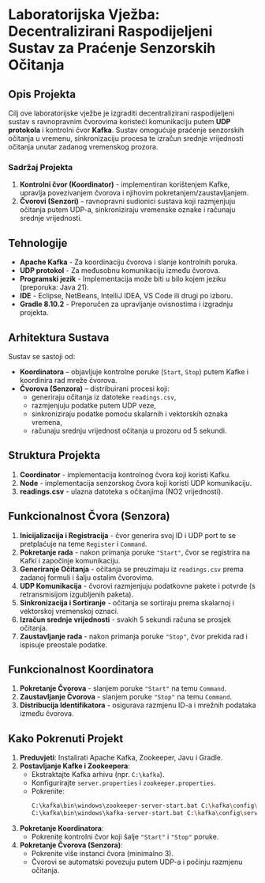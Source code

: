 # Laboratorijska Vježba: Decentralizirani Raspodijeljeni Sustav za Praćenje Senzorskih Očitanja

## Opis Projekta

Cilj ove laboratorijske vježbe je izgraditi decentralizirani raspodijeljeni sustav s ravnopravnim čvorovima koristeći komunikaciju putem **UDP protokola** i kontrolni čvor **Kafka**. Sustav omogućuje praćenje senzorskih očitanja u vremenu, sinkronizaciju procesa te izračun srednje vrijednosti očitanja unutar zadanog vremenskog prozora.

### Sadržaj Projekta

1. **Kontrolni čvor (Koordinator)** - implementiran korištenjem Kafke, upravlja povezivanjem čvorova i njihovim pokretanjem/zaustavljanjem.
2. **Čvorovi (Senzori)** - ravnopravni sudionici sustava koji razmjenjuju očitanja putem UDP-a, sinkroniziraju vremenske oznake i računaju srednje vrijednosti.

## Tehnologije

- **Apache Kafka** - Za koordinaciju čvorova i slanje kontrolnih poruka.
- **UDP protokol** - Za međusobnu komunikaciju između čvorova.
- **Programski jezik** - Implementacija može biti u bilo kojem jeziku (preporuka: Java 21).
- **IDE** - Eclipse, NetBeans, IntelliJ IDEA, VS Code ili drugi po izboru.
- **Gradle 8.10.2** - Preporučen za upravljanje ovisnostima i izgradnju projekta.

## Arhitektura Sustava

Sustav se sastoji od:

- **Koordinatora** – objavljuje kontrolne poruke (`Start`, `Stop`) putem Kafke i koordinira rad mreže čvorova.
- **Čvorova (Senzora)** – distribuirani procesi koji:
  - generiraju očitanja iz datoteke `readings.csv`,
  - razmjenjuju podatke putem UDP veze,
  - sinkroniziraju podatke pomoću skalarnih i vektorskih oznaka vremena,
  - računaju srednju vrijednost očitanja u prozoru od 5 sekundi.

## Struktura Projekta

1. **Coordinator** - implementacija kontrolnog čvora koji koristi Kafku.
2. **Node** - implementacija senzorskog čvora koji koristi UDP komunikaciju.
3. **readings.csv** - ulazna datoteka s očitanjima (NO2 vrijednosti).

## Funkcionalnost Čvora (Senzora)

1. **Inicijalizacija i Registracija** - čvor generira svoj ID i UDP port te se pretplaćuje na teme `Register` i `Command`.
2. **Pokretanje rada** - nakon primanja poruke `"Start"`, čvor se registrira na Kafki i započinje komunikaciju.
3. **Generiranje Očitanja** - očitanja se preuzimaju iz `readings.csv` prema zadanoj formuli i šalju ostalim čvorovima.
4. **UDP Komunikacija** - čvorovi razmjenjuju podatkovne pakete i potvrde (s retransmisijom izgubljenih paketa).
5. **Sinkronizacija i Sortiranje** - očitanja se sortiraju prema skalarnoj i vektorskoj vremenskoj oznaci.
6. **Izračun srednje vrijednosti** - svakih 5 sekundi računa se prosjek očitanja.
7. **Zaustavljanje rada** - nakon primanja poruke `"Stop"`, čvor prekida rad i ispisuje preostale podatke.

## Funkcionalnost Koordinatora

1. **Pokretanje Čvorova** - slanjem poruke `"Start"` na temu `Command`.
2. **Zaustavljanje Čvorova** - slanjem poruke `"Stop"` na temu `Command`.
3. **Distribucija Identifikatora** - osigurava razmjenu ID-a i mrežnih podataka između čvorova.

## Kako Pokrenuti Projekt

1. **Preduvjeti**: Instalirati Apache Kafka, Zookeeper, Javu i Gradle.
2. **Postavljanje Kafke i Zookeepera**:
   - Ekstraktajte Kafka arhivu (npr. `C:\kafka`).
   - Konfigurirajte `server.properties` i `zookeeper.properties`.
   - Pokrenite:
     ```bash
     C:\kafka\bin\windows\zookeeper-server-start.bat C:\kafka\config\zookeeper.properties
     C:\kafka\bin\windows\kafka-server-start.bat C:\kafka\config\server.properties
     ```
3. **Pokretanje Koordinatora**:
   - Pokrenite kontrolni čvor koji šalje `"Start"` i `"Stop"` poruke.
4. **Pokretanje Čvorova (Senzora)**:
   - Pokrenite više instanci čvora (minimalno 3).
   - Čvorovi se automatski povezuju putem UDP-a i počinju razmjenu očitanja.

